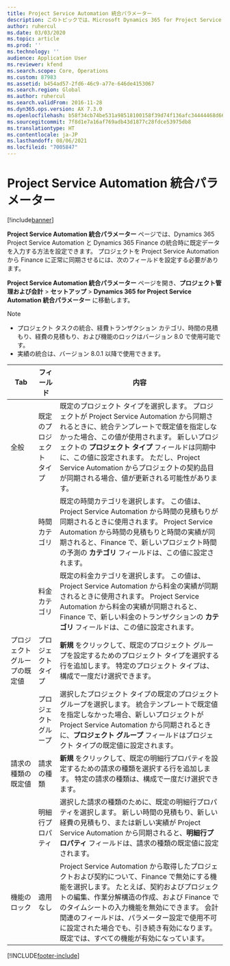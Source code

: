 ```yaml
---
title: Project Service Automation 統合パラメーター
description: このトピックでは、Microsoft Dynamics 365 for Project Service Automation と Microsoft Dynamics 365 Finance の統合時に、既定データの入力方法を設定する方法について説明します。
author: ruhercul
ms.date: 03/03/2020
ms.topic: article
ms.prod: ''
ms.technology: ''
audience: Application User
ms.reviewer: kfend
ms.search.scope: Core, Operations
ms.custom: 87983
ms.assetid: b454ad57-2fd6-46c9-a77e-646de4153067
ms.search.region: Global
ms.author: ruhercul
ms.search.validFrom: 2016-11-28
ms.dyn365.ops.version: AX 7.3.0
ms.openlocfilehash: b58f34cb74be531a98518100158f39d74f136afc34444468d666cd4e9394af6f
ms.sourcegitcommit: 7f8d1e7a16af769adb43d1877c28fdce53975db8
ms.translationtype: HT
ms.contentlocale: ja-JP
ms.lasthandoff: 08/06/2021
ms.locfileid: "7005847"
---
```

# <a name="project-service-automation-integration-parameters"></a>Project Service Automation 統合パラメーター

[!include[banner](../includes/banner.md)]

**Project Service Automation 統合パラメーター** ページでは、Dynamics 365 Project Service Automation と Dynamics 365 Finance の統合時に既定データを入力する方法を設定できます。 プロジェクトを Project Service Automation から Finance に正常に同期させるには、次のフィールドを設定する必要があります。

**Project Service Automation 統合パラメーター** ページを開き、**プロジェクト管理および会計** \> **セットアップ** \> **Dynamics 365 for Project Service Automation 統合パラメーター** に移動します。 

> [!NOTE]
> - プロジェクト タスクの統合、経費トランザクション カテゴリ、時間の見積もり、経費の見積もり、および機能のロックはバージョン 8.0 で使用可能です。
> - 実績の統合は、バージョン 8.0.1 以降で使用できます。


| Tab                    | フィールド                | 内容 |
|------------------------|----------------------|-------------|
| 全般                | 既定のプロジェクト タイプ | 既定のプロジェクト タイプを選択します。 プロジェクトが Project Service Automation から同期されるときに、統合テンプレートで既定値を指定しなかった場合、この値が使用されます。 新しいプロジェクトの **プロジェクト タイプ** フィールドは同期中に、この値に設定されます。 ただし、Project Service Automation からプロジェクトの契約品目が同期される場合、値が更新される可能性があります。 |
|                        | 時間カテゴリ        | 既定の時間カテゴリを選択します。 この値は、Project Service Automation から時間の見積もりが同期されるときに使用されます。 Project Service Automation から時間の見積もりと時間の実績が同期されると、Finance で、新しいプロジェクト時間の予測の **カテゴリ** フィールドは、この値に設定されます。 |
|                        | 料金カテゴリ         | 既定の料金カテゴリを選択します。 この値は、Project Service Automation から料金の実績が同期されるときに使用されます。 Project Service Automation から料金の実績が同期されると、Finance で、新しい料金のトランザクションの **カテゴリ** フィールドは、この値に設定されます。 |
| プロジェクト グループの既定値 | プロジェクト タイプ         | **新規** をクリックして、既定のプロジェクト グループを設定するためのプロジェクト タイプを選択する行を追加します。 特定のプロジェクト タイプは、構成で一度だけ選択できます。 |
|                        | プロジェクト グループ        | 選択したプロジェクト タイプの既定のプロジェクト グループを選択します。 統合テンプレートで既定値を指定しなかった場合、新しいプロジェクトが Project Service Automation から同期されるときに、**プロジェクト グループ** フィールドはプロジェクト タイプの既定値に設定されます。 |
| 請求の種類の既定値  | 請求の種類         | **新規** をクリックして、既定の明細行プロパティを設定するための請求の種類を選択する行を追加します。 特定の請求の種類は、構成で一度だけ選択できます。 |
|                        | 明細行プロパティ        | 選択した請求の種類のために、既定の明細行プロパティを選択します。 新しい時間の見積もり、新しい経費の見積もり、または新しい実績が Project Service Automation から同期されると、**明細行プロパティ** フィールドは、請求の種類の既定値に設定されます。 |
| 機能のロック  | 適用なし       | Project Service Automation から取得したプロジェクトおよび契約について、Finance で無効にする機能を選択します。 たとえば、契約およびプロジェクトの編集、作業分解構造の作成、および Finance でのタイムシートの入力機能を無効にできます。 会計関連のフィールドは、パラメーター設定で使用不可に設定された場合でも、引き続き有効になります。 既定では、すべての機能が有効になっています。 |


[!INCLUDE[footer-include](../includes/footer-banner.md)]